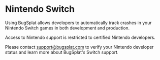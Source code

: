 # Nintendo Switch

Using BugSplat allows developers to automatically track crashes in your Nintendo Switch games in both development and production.

Access to Nintendo support is restricted to certified Nintendo developers.

Please contact [support@bugsplat.com](mailto:support@bugsplat.com) to verify your Nintendo developer status and learn more about BugSplat's Switch support.
